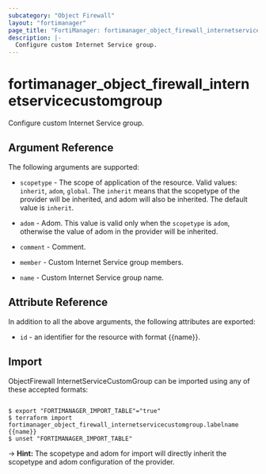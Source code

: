 ```yaml
---
subcategory: "Object Firewall"
layout: "fortimanager"
page_title: "FortiManager: fortimanager_object_firewall_internetservicecustomgroup"
description: |-
  Configure custom Internet Service group.
---
```


# fortimanager_object_firewall_internetservicecustomgroup
Configure custom Internet Service group.

## Argument Reference


The following arguments are supported:

* `scopetype` - The scope of application of the resource. Valid values: `inherit`, `adom`, `global`. The `inherit` means that the scopetype of the provider will be inherited, and adom will also be inherited. The default value is `inherit`.
* `adom` - Adom. This value is valid only when the `scopetype` is `adom`, otherwise the value of adom in the provider will be inherited.

* `comment` - Comment.
* `member` - Custom Internet Service group members.
* `name` - Custom Internet Service group name.


## Attribute Reference

In addition to all the above arguments, the following attributes are exported:
* `id` - an identifier for the resource with format {{name}}.

## Import

ObjectFirewall InternetServiceCustomGroup can be imported using any of these accepted formats:
```

$ export "FORTIMANAGER_IMPORT_TABLE"="true"
$ terraform import fortimanager_object_firewall_internetservicecustomgroup.labelname {{name}}
$ unset "FORTIMANAGER_IMPORT_TABLE"
```
-> **Hint:** The scopetype and adom for import will directly inherit the scopetype and adom configuration of the provider.
